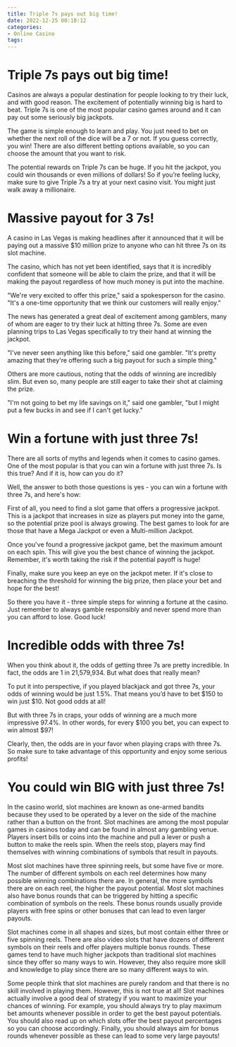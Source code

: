 ```yaml
---
title: Triple 7s pays out big time!
date: 2022-12-25 00:18:12
categories:
- Online Casino
tags:
---
```



#  Triple 7s pays out big time!

Casinos are always a popular destination for people looking to try their luck, and with good reason. The excitement of potentially winning big is hard to beat. Triple 7s is one of the most popular casino games around and it can pay out some seriously big jackpots.

The game is simple enough to learn and play. You just need to bet on whether the next roll of the dice will be a 7 or not. If you guess correctly, you win! There are also different betting options available, so you can choose the amount that you want to risk.

The potential rewards on Triple 7s can be huge. If you hit the jackpot, you could win thousands or even millions of dollars! So if you’re feeling lucky, make sure to give Triple 7s a try at your next casino visit. You might just walk away a millionaire.

#  Massive payout for 3 7s!

A casino in Las Vegas is making headlines after it announced that it will be paying out a massive $10 million prize to anyone who can hit three 7s on its slot machine.

The casino, which has not yet been identified, says that it is incredibly confident that someone will be able to claim the prize, and that it will be making the payout regardless of how much money is put into the machine.

"We're very excited to offer this prize," said a spokesperson for the casino. "It's a one-time opportunity that we think our customers will really enjoy."

The news has generated a great deal of excitement among gamblers, many of whom are eager to try their luck at hitting three 7s. Some are even planning trips to Las Vegas specifically to try their hand at winning the jackpot.

"I've never seen anything like this before," said one gambler. "It's pretty amazing that they're offering such a big payout for such a simple thing."

Others are more cautious, noting that the odds of winning are incredibly slim. But even so, many people are still eager to take their shot at claiming the prize.

"I'm not going to bet my life savings on it," said one gambler, "but I might put a few bucks in and see if I can't get lucky."

#  Win a fortune with just three 7s!

There are all sorts of myths and legends when it comes to casino games. One of the most popular is that you can win a fortune with just three 7s. Is this true? And if it is, how can you do it?

Well, the answer to both those questions is yes - you can win a fortune with three 7s, and here's how:

First of all, you need to find a slot game that offers a progressive jackpot. This is a jackpot that increases in size as players put money into the game, so the potential prize pool is always growing. The best games to look for are those that have a Mega Jackpot or even a Multi-million Jackpot.

Once you've found a progressive jackpot game, bet the maximum amount on each spin. This will give you the best chance of winning the jackpot. Remember, it's worth taking the risk if the potential payoff is huge!

Finally, make sure you keep an eye on the jackpot meter. If it's close to breaching the threshold for winning the big prize, then place your bet and hope for the best!

So there you have it - three simple steps for winning a fortune at the casino. Just remember to always gamble responsibly and never spend more than you can afford to lose. Good luck!

#  Incredible odds with three 7s!

When you think about it, the odds of getting three 7s are pretty incredible. In fact, the odds are 1 in 21,579,934. But what does that really mean?

To put it into perspective, if you played blackjack and got three 7s, your odds of winning would be just 1.5%. That means you’d have to bet $150 to win just $10. Not good odds at all!

But with three 7s in craps, your odds of winning are a much more impressive 97.4%. In other words, for every $100 you bet, you can expect to win almost $97!

Clearly, then, the odds are in your favor when playing craps with three 7s. So make sure to take advantage of this opportunity and enjoy some serious profits!

#  You could win BIG with just three 7s!

In the casino world, slot machines are known as one-armed bandits because they used to be operated by a lever on the side of the machine rather than a button on the front. Slot machines are among the most popular games in casinos today and can be found in almost any gambling venue. Players insert bills or coins into the machine and pull a lever or push a button to make the reels spin. When the reels stop, players may find themselves with winning combinations of symbols that result in payouts.

Most slot machines have three spinning reels, but some have five or more. The number of different symbols on each reel determines how many possible winning combinations there are. In general, the more symbols there are on each reel, the higher the payout potential. Most slot machines also have bonus rounds that can be triggered by hitting a specific combination of symbols on the reels. These bonus rounds usually provide players with free spins or other bonuses that can lead to even larger payouts.

Slot machines come in all shapes and sizes, but most contain either three or five spinning reels. There are also video slots that have dozens of different symbols on their reels and offer players multiple bonus rounds. These games tend to have much higher jackpots than traditional slot machines since they offer so many ways to win. However, they also require more skill and knowledge to play since there are so many different ways to win.

Some people think that slot machines are purely random and that there is no skill involved in playing them. However, this is not true at all! Slot machines actually involve a good deal of strategy if you want to maximize your chances of winning. For example, you should always try to play maximum bet amounts whenever possible in order to get the best payout potentials. You should also read up on which slots offer the best payout percentages so you can choose accordingly. Finally, you should always aim for bonus rounds whenever possible as these can lead to some very large payouts!